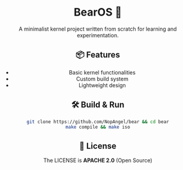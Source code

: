 <center>

# BearOS 🐻

A minimalist kernel project written from scratch for learning and experimentation.

## 📦 Features
- Basic kernel functionalities
- Custom build system
- Lightweight design

## 🛠️ Build & Run
```bash
git clone https://github.com/NopAngel/bear && cd bear
make compile && make iso
```

## 📜 License

The LICENSE is **APACHE 2.0** (Open Source)

</center>
